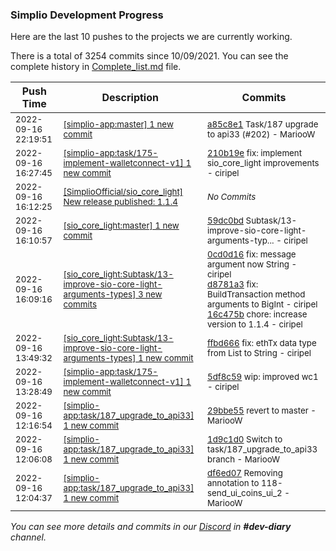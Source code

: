 
### Simplio Development Progress

Here are the last 10 pushes to the projects we are currently working.

There is a total of 3254 commits since 10/09/2021. You can see the complete history in
 [Complete_list.md](Complete_list.md) file.

| Push Time | Description | Commits |
| --- | --- | --- |
| <sub>2022-09-16 22:19:51</sub> | <sub>[[simplio-app:master] 1 new commit](https://github.com/SimplioOfficial/simplio-app/commit/a85c8e187a26c8f2bf06975e629431ecbd727d87)</sub> | <sub>[a85c8e1](https://github.com/SimplioOfficial/simplio-app/commit/a85c8e187a26c8f2bf06975e629431ecbd727d87) Task/187 upgrade to api33 (#202) - MariooW</sub> |
| <sub>2022-09-16 16:27:45</sub> | <sub>[[simplio-app:task/175\-implement\-walletconnect\-v1] 1 new commit](https://github.com/SimplioOfficial/simplio-app/commit/210b19e3aa0c5f768dff7adc1bbbc97be77bd169)</sub> | <sub>[210b19e](https://github.com/SimplioOfficial/simplio-app/commit/210b19e3aa0c5f768dff7adc1bbbc97be77bd169) fix: implement sio_core_light improvements - ciripel</sub> |
| <sub>2022-09-16 16:12:25</sub> | <sub>[[SimplioOfficial/sio_core_light] New release published: 1\.1\.4](https://github.com/SimplioOfficial/sio_core_light/releases/tag/1.1.4)</sub> | <sub>_No Commits_</sub> |
| <sub>2022-09-16 16:10:57</sub> | <sub>[[sio_core_light:master] 1 new commit](https://github.com/SimplioOfficial/sio_core_light/commit/59dc0bd75a12f1db79a02c5b5132dca95e02e76a)</sub> | <sub>[59dc0bd](https://github.com/SimplioOfficial/sio_core_light/commit/59dc0bd75a12f1db79a02c5b5132dca95e02e76a) Subtask/13-improve-sio-core-light-arguments-typ... - ciripel</sub> |
| <sub>2022-09-16 16:09:16</sub> | <sub>[[sio_core_light:Subtask/13\-improve\-sio\-core\-light\-arguments\-types] 3 new commits](https://github.com/SimplioOfficial/sio_core_light/compare/ffbd666c2a10...16c475bb9781)</sub> | <sub>[0cd0d16](https://github.com/SimplioOfficial/sio_core_light/commit/0cd0d16bcc13445551371baa9200d880ee18d8c4) fix: message argument now String - ciripel<br>[d8781a3](https://github.com/SimplioOfficial/sio_core_light/commit/d8781a3c328c08b6810bcd3caf0e5e0aa0b12bd8) fix: BuildTransaction method arguments to BigInt - ciripel<br>[16c475b](https://github.com/SimplioOfficial/sio_core_light/commit/16c475bb978122216bb9824f48e36a7c3d486bf2) chore: increase version to 1.1.4 - ciripel</sub> |
| <sub>2022-09-16 13:49:32</sub> | <sub>[[sio_core_light:Subtask/13\-improve\-sio\-core\-light\-arguments\-types] 1 new commit](https://github.com/SimplioOfficial/sio_core_light/commit/ffbd666c2a108478177aa911a0f969ad948ba8c8)</sub> | <sub>[ffbd666](https://github.com/SimplioOfficial/sio_core_light/commit/ffbd666c2a108478177aa911a0f969ad948ba8c8) fix: ethTx data type from List<int> to String - ciripel</sub> |
| <sub>2022-09-16 13:28:49</sub> | <sub>[[simplio-app:task/175\-implement\-walletconnect\-v1] 1 new commit](https://github.com/SimplioOfficial/simplio-app/commit/5df8c59ac17c9fd7841434093deee72f27f32dc9)</sub> | <sub>[5df8c59](https://github.com/SimplioOfficial/simplio-app/commit/5df8c59ac17c9fd7841434093deee72f27f32dc9) wip: improved wc1 - ciripel</sub> |
| <sub>2022-09-16 12:16:54</sub> | <sub>[[simplio-app:task/187\_upgrade\_to\_api33] 1 new commit](https://github.com/SimplioOfficial/simplio-app/commit/29bbe5519628d89144e5b4dc970386b68d46c39c)</sub> | <sub>[29bbe55](https://github.com/SimplioOfficial/simplio-app/commit/29bbe5519628d89144e5b4dc970386b68d46c39c) revert to master - MariooW</sub> |
| <sub>2022-09-16 12:06:08</sub> | <sub>[[simplio-app:task/187\_upgrade\_to\_api33] 1 new commit](https://github.com/SimplioOfficial/simplio-app/commit/1d9c1d0bb3a1e48bcb717c2d2a5353801e8414d6)</sub> | <sub>[1d9c1d0](https://github.com/SimplioOfficial/simplio-app/commit/1d9c1d0bb3a1e48bcb717c2d2a5353801e8414d6) Switch to task/187_upgrade_to_api33 branch - MariooW</sub> |
| <sub>2022-09-16 12:04:37</sub> | <sub>[[simplio-app:task/187\_upgrade\_to\_api33] 1 new commit](https://github.com/SimplioOfficial/simplio-app/commit/df6ed07f8c574ab2eec6d47c103483889daa0a92)</sub> | <sub>[df6ed07](https://github.com/SimplioOfficial/simplio-app/commit/df6ed07f8c574ab2eec6d47c103483889daa0a92) Removing annotation to 118-send_ui_coins_ui_2 - MariooW</sub> |

_You can see more details and commits in our [Discord](https://discord.gg/aKhjuwZmdP) in **#dev-diary** channel._
